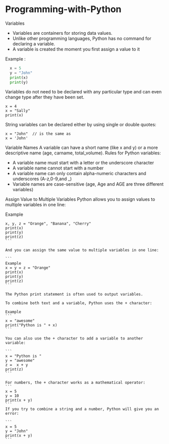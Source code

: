 # Programming-with-Python

 Variables


* Variables are containers for storing data values.
* Unlike other programming languages, Python has no command for declaring a variable.
* A variable is created the moment you first assign a value to it

Example :
```python
  x = 5
  y = "John"
  print(x)
  print(y)
```



Variables do not need to be declared with any particular type and can even change type after they have been set.

```
x = 4   
x = "Sally" 
print(x)
```

String variables can be declared either by using single or double quotes:

```
x = "John"  // is the same as
x = 'John'
```

Variable Names
A variable can have a short name (like x and y) or a more descriptive name (age, carname, total_volume). Rules for Python variables:
* A variable name must start with a letter or the underscore character
* A variable name cannot start with a number
* A variable name can only contain alpha-numeric characters and underscores (A-z,0-9,and _)
* Variable names are case-sensitive (age, Age and AGE are three different variables)


Assign Value to Multiple Variables
Python allows you to assign values to multiple variables in one line:

Example

````
x, y, z = "Orange", "Banana", "Cherry"
print(x)
print(y)
print(z)
```

And you can assign the same value to multiple variables in one line:

```
Example
x = y = z = "Orange"
print(x)
print(y)
print(z)
```

The Python print statement is often used to output variables.

To combine both text and a variable, Python uses the + character:

Example
```
x = "awesome"
print("Python is " + x)
```

You can also use the + character to add a variable to another variable:

```
x = "Python is "
y = "awesome"
z =  x + y
print(z)
```

For numbers, the + character works as a mathematical operator:
```
x = 5
y = 10
print(x + y)
```
If you try to combine a string and a number, Python will give you an error:

```
x = 5
y = "John"
print(x + y)
```
